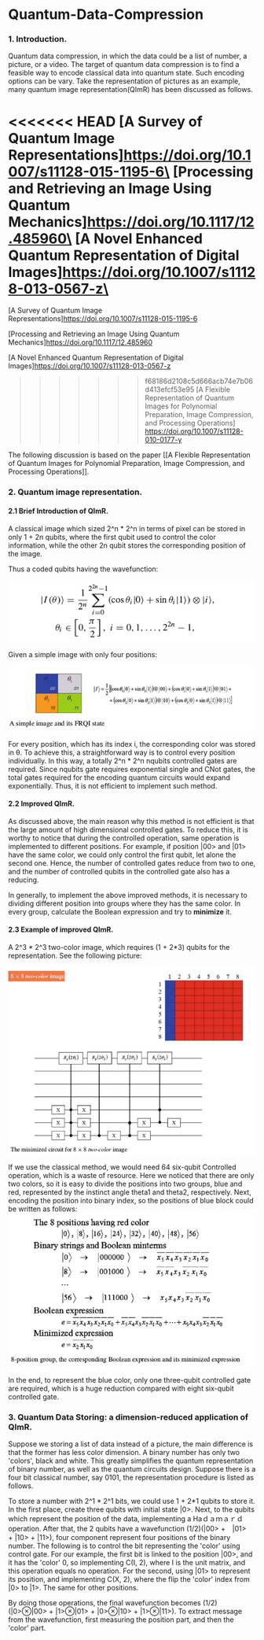 # Quantum-Data-Compression

### 1. Introduction.
Quantum data compression, in which the data could be a list of number, a picture, or a video. The target of quantum data
 compression is to find a feasible way to encode classical data into quantum state. Such encoding options can be vary. 
Take the representation of pictures as an example, many quantum image representation(QImR) has been discussed as follows.

<<<<<<< HEAD
[A Survey of Quantum Image Representations]https://doi.org/10.1007/s11128-015-1195-6\ 
[Processing and Retrieving an Image Using Quantum Mechanics]https://doi.org/10.1117/12.485960\
[A Novel Enhanced Quantum Representation of Digital Images]https://doi.org/10.1007/s11128-013-0567-z\
=======
[A Survey of Quantum Image Representations]https://doi.org/10.1007/s11128-015-1195-6

[Processing and Retrieving an Image Using Quantum Mechanics]https://doi.org/10.1117/12.485960

[A Novel Enhanced Quantum Representation of Digital Images]https://doi.org/10.1007/s11128-013-0567-z

>>>>>>> f68186d2108c5d666acb74e7b06d413efcf53e95
[A Flexible Representation of Quantum Images for Polynomial Preparation, Image Compression, and Processing Operations]
https://doi.org/10.1007/s11128-010-0177-y

The following discussion is based on the paper [[A Flexible Representation of Quantum Images for Polynomial Preparation, Image Compression, and Processing Operations]].

### 2. Quantum image representation.
#### 2.1 Brief Introduction of QImR.
A classical image which sized 2^n * 2^n in terms of pixel can be stored in only 1 + 2n qubits, where the first qubit used 
to control the color information, while the other 2n qubit stores the corresponding position of the image.

Thus a coded qubits having the wavefunction:

![wave function](https://github.com/RindJLU/Quantum-Data-Compression/blob/master/pictures/Screenshot%20from%202018-01-23%2016-27-49.png)

Given a simple image with only four positions:

![simple image](https://github.com/RindJLU/Quantum-Data-Compression/blob/master/pictures/Screenshot%20from%202018-01-23%2016-29-02.png)

For every position, which has its index i, the corresponding color was stored in θ. To achieve this, a straightforward way 
is to control every position individually. In this way, a totally 2^n * 2^n nqubits controlled gates are required. Since 
nqubits gate requires exponential single and CNot gates, the total gates required for the encoding quantum circuits would
 expand exponentially. Thus, it is not efficient to implement such method.
 
#### 2.2 Improved QImR.
As discussed above, the main reason why this method is not efficient is that the large amount of high dimensional controlled 
gates. To reduce this, it is worthy to notice that during the controlled operation, same operation is implemented to different 
positions. For example, if position |00> and |01> have the same color, we could only control the first qubit, let alone the 
second one. Hence, the number of controlled gates reduce from two to one, and the number of controlled qubits in the controlled
gate also has a reducing. 

In generally, to implement the above improved methods, it is necessary to dividing different position into groups where 
they has the same color. In every group, calculate the Boolean expression and try to __minimize__ it.

#### 2.3 Example of improved QImR.
A 2^3 * 2^3 two-color image, which requires (1 + 2*3) qubits for the representation. See the following picture:

![Example](https://github.com/RindJLU/Quantum-Data-Compression/blob/master/pictures/Screenshot%20from%202018-01-23%2016-30-26.png)

If we use the classical method, we would need 64 six-qubit Controlled operation, which is a waste of resource. Here we noticed
that there are only two colors, so it is easy to divide the positions into two groups, blue and red, represented by the 
instinct angle theta1 and theta2, respectively. Next, encoding the position into binary index, so the positions of blue block
could be written as follows:
![an example of 8 by 8 picture](https://github.com/RindJLU/Quantum-Data-Compression/blob/master/pictures/Screenshot%20from%202018-01-23%2016-31-03.png)

In the end, to represent the blue color, only one three-qubit controlled gate are required, which is a huge reduction compared
with eight six-qubit controlled gate.


### 3. Quantum Data Storing: a dimension-reduced application of QImR.
Suppose we storing a list of data instead of a picture, the main difference is that the former has less color dimension.
A binary number has only two 'colors', black and white. This greatly simplifies the quantum representation of binary number,
as well as the quantum circuits design. Suppose there is a four bit classical number, say 0101, the representation procedure
 is listed as follows.
 
To store a number with 2^1 * 2^1 bits, we could use 1 + 2*1 qubits to store it. In the first place, create three qubits
with initial state |0>. Next, to the qubits which represent the position of the data, implementing a Haｄａｍａｒｄ operation.
After that, the 2 qubits have a wavefunction (1/2)(|00> +　|01>　+ |10> + |11>), four component represent four positions
of the binary number. The following is to control the bit representing the 'color' using control gate. For our example, the
first bit is linked to the position |00>, and it has the 'color' 0, so implementing C(I, 2), where I is the unit matrix, and 
this operation equals no operation. For the second, using |01> to represent its position, and implementing C(X, 2), where the
flip the 'color' index from |0> to |1>. The same for other positions.

By doing those operations, the final wavefunction becomes (1/2)(|0>⊗|00> + |1>⊗|01> + |0>⊗|10> + |1>⊗|11>). To extract 
message from the wavefunction, first measuring the position part, and then the 'color' part.

